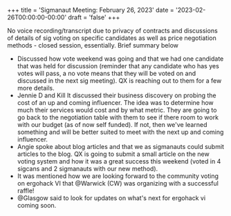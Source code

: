 +++
title = 'Sigmanaut Meeting: February 26, 2023'
date = '2023-02-26T00:00:00-00:00'
draft = 'false'
+++

No voice recording/transcript due to privacy of contracts and discussions of details of sig voting on specific candidates as well as price negotiation methods - closed session, essentially. Brief summary below
- Discussed how vote weekend was going and that we had one candidate that was held for discussion (reminder that any candidate who has yes votes will pass, a no vote means that they will be voted on and discussed in the next sig meeting). QX is reaching out to them for a few more details. 
- Jennie D and Kill It discussed their business discovery on probing the cost of an up and coming influencer. The idea was to determine how much their services would cost and by what metric. They are going to go back to the negotiation table with them to see if there room to work with our budget (as of now self funded). If not, then we've learned something and will be better suited to meet with the next up and coming influencer. 
- Angie spoke about blog articles and that we as sigmanauts could submit articles to the blog. QX is going to submit a small article on the new voting system and how it was a great success this weekend (voted in 4 sigcans and 2 sigmanauts with our new method). 
- It was mentioned how we are looking forward to the community voting on ergohack VI that @Warwick (CW)  was organizing with a successful raffle!
- @Glasgow  said to look for updates on what's next for ergohack vi coming soon. 
